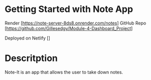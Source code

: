 # Getting Started with Note App
Render [https://note-server-8ds8.onrender.com/notes]
GitHub Repo [https://github.com/Gillesedgy/Module-4-Dashboard_Project]

Deployed on Netlify 
[]

# Descritption

Note-It is an app that allows the user to take down notes. 

